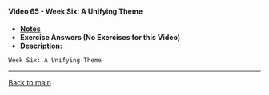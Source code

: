 #### Video 65 - Week Six: A Unifying Theme

- **[Notes](notes.md)**
- **Exercise Answers (No Exercises for this Video)**
- **Description:**

```
Week Six: A Unifying Theme
```

---
 
[Back to main](https://github.com/rot0xd/Coursera/blob/master/Cryptography/I/README.md)

